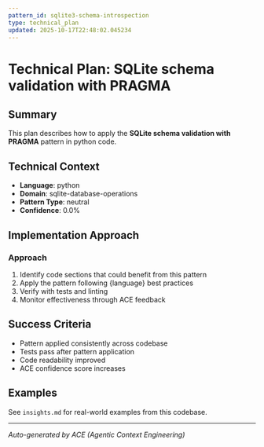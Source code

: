 ```yaml
---
pattern_id: sqlite3-schema-introspection
type: technical_plan
updated: 2025-10-17T22:48:02.045234
---
```

# Technical Plan: SQLite schema validation with PRAGMA

## Summary

This plan describes how to apply the **SQLite schema validation with PRAGMA** pattern in python code.

## Technical Context

- **Language**: python
- **Domain**: sqlite-database-operations
- **Pattern Type**: neutral
- **Confidence**: 0.0%

## Implementation Approach

### Approach

1. Identify code sections that could benefit from this pattern
2. Apply the pattern following {language} best practices
3. Verify with tests and linting
4. Monitor effectiveness through ACE feedback

## Success Criteria

- Pattern applied consistently across codebase
- Tests pass after pattern application
- Code readability improved
- ACE confidence score increases

## Examples

See `insights.md` for real-world examples from this codebase.

---

*Auto-generated by ACE (Agentic Context Engineering)*
